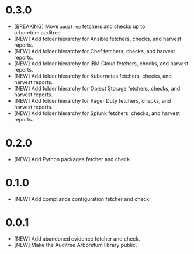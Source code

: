 # 0.3.0

- [BREAKING] Move `auditree` fetchers and checks up to arboretum.auditree.
- [NEW] Add folder hierarchy for Ansible fetchers, checks, and harvest reports.
- [NEW] Add folder hierarchy for Chef fetchers, checks, and harvest reports.
- [NEW] Add folder hierarchy for IBM Cloud fetchers, checks, and harvest reports.
- [NEW] Add folder hierarchy for Kubernetes fetchers, checks, and harvest reports.
- [NEW] Add folder hierarchy for Object Storage fetchers, checks, and harvest reports.
- [NEW] Add folder hierarchy for Pager Duty fetchers, checks, and harvest reports.
- [NEW] Add folder hierarchy for Splunk fetchers, checks, and harvest reports.

# 0.2.0

- [NEW] Add Python packages fetcher and check.

# 0.1.0

- [NEW] Add compliance configuration fetcher and check.

# 0.0.1

- [NEW] Add abandoned evidence fetcher and check.
- [NEW] Make the Auditree Arboretum library public.

